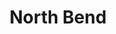 ---
title: "North Bend"
hashtag: "north-bend"
borders:
  - Rattlesnake Ridge
tags:
  - Cascades
  - City
  - King County
  - Washington
  - I-90
---